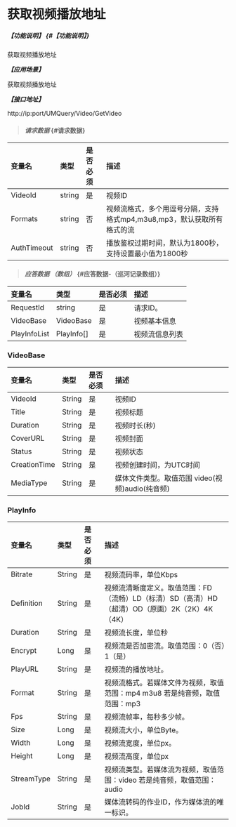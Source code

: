 # 获取视频播放地址

##### _【功能说明】_ {#【功能说明】}

获取视频播放地址

_**【应用场景】**_

获取视频播放地址

_**【接口地址】**_

http://ip:port/UMQuery/Video/GetVideo

> #### _请求数据_ {#请求数据}

| 变量名 | 类型 | 是否必须 | 描述 |
| :--- | :--- | :--- | :--- |
| VideoId | string | 是 | 视频ID |
| Formats| string | 否 | 视频流格式，多个用逗号分隔，支持格式mp4,m3u8,mp3，默认获取所有格式的流 |
| AuthTimeout| string | 否 | 播放鉴权过期时间，默认为1800秒，支持设置最小值为1800秒 |

> #### _应答数据 （数组）_ {#应答数据-（巡河记录数组）}

| 变量名 | 类型 | 是否必须 | 描述 |
| :--- | :--- | :--- | :--- |
| RequestId | string | 是 | 请求ID。 |
| VideoBase | VideoBase | 是 | 视频基本信息|
| PlayInfoList| PlayInfo[]  | 是 |视频流信息列表 |


### VideoBase

| 变量名 | 类型 | 是否必须 | 描述 |
| :--- | :--- | :--- | :--- |
| VideoId| String|是 | 视频ID|
|Title|	String|是 |视频标题|
|Duration|String|是 | 视频时长(秒)|
|CoverURL |String|是 | 视频封面|
|Status|String|是 | 视频状态|
|CreationTime|String|是 | 视频创建时间，为UTC时间|
|MediaType|String|是 |媒体文件类型。取值范围 video(视频)audio(纯音频)|

### PlayInfo

| 变量名 | 类型 | 是否必须 | 描述 |
| :--- | :--- | :--- | :--- |
|Bitrate|String|是 | 视频流码率，单位Kbps|
|Definition|String|是 | 视频流清晰度定义。取值范围：FD（流畅）LD（标清）SD（高清）HD（超清）OD（原画）2K（2K）4K（4K）| 
|Duration|String|是 | 视频流长度，单位秒|
|Encrypt|Long|是 | 视频流是否加密流。取值范围：0（否）1（是）| 
|PlayURL|String	|是 | 视频流的播放地址。|
|Format|String|是 | 视频流格式。若媒体文件为视频，取值范围：mp4 m3u8 若是纯音频，取值范围：mp3|
|Fps|String|是 | 视频流帧率，每秒多少帧。|
|Size|Long|是 | 视频流大小，单位Byte。|
|Width|Long|是 | 视频流宽度，单位px。|
|Height|Long|是 | 视频流高度，单位px|
|StreamType|String|是 | 视频流类型。若媒体流为视频，取值范围：video 若是纯音频，取值范围：audio|
|JobId|String|是 | 媒体流转码的作业ID，作为媒体流的唯一标识。|

